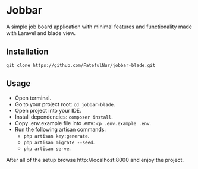 # Jobbar

A simple job board application with minimal features and functionality made with Laravel and blade view.

## Installation
```
git clone https://github.com/FatefulNur/jobbar-blade.git
```

## Usage
- Open terminal.
- Go to your project root: `cd jobbar-blade`.
- Open project into your IDE.
- Install dependencies: `composer install`.
- Copy .env.example file into .env: `cp .env.example .env`.
- Run the following artisan commands:
    - `php artisan key:generate`.
    - `php artisan migrate --seed`.
    - `php artisan serve`.

After all of the setup browse http://localhost:8000 and enjoy the project. 
